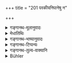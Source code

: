 +++
title = "201 परकीयनिपानेषु न"

+++

<details><summary>गङ्गानथ-मूलानुवादः</summary>

He shall never bathe in the tanks belonging to other persons. Having bathed there, he becomes tainted with a part of the tank-digger’s sin.—(201)
</details>

<details><summary>मेधातिथिः</summary>

निपिबन्त्य् अस्मिन्न् अतो वेति **निपानं** जलाशयः । स च वापीकूपतडागादिः । तस्मिन् परकीये परेण यद् आत्मार्थं कृतं सर्वार्थं नोत्सृष्टं तत्र **न कदाचित्** **स्नायात्** । नित्यं चण्डालादिस्पर्शने च नैमित्तिकं घर्मस्वेदापनोदार्थं च सर्वं स्नानं प्रतिषिध्यते । अत्र व्यतिक्रमे दोषम् आह । निपानस्य यः कर्ता तस्य यत्किंचिद् **दुष्कृतं** तस्य केनचिद् **अंशेन** भागेन **लिप्यते** संबध्यते । निन्दार्थवादो यं प्रैषेधशेषः ॥ ४.२०१ ॥
</details>

<details><summary>गङ्गानथ-भाष्यानुवादः</summary>

‘*Nipāna*,’— which is etymologically explained as ‘*nipibanti asmin*,’ or ‘*nipibanti asmāt*,’ — ‘in which, or from which, people drink,’—means ‘water-reservoir;’ that is, a tank, a well or a tank. And one should never bathe in any such tank as has been dug by another man for his own use, and has not been given away for the benefit of the public.

This forbids all kinds of bathing—(*a*) the obligatory daily bath, (*b*) the occasional bath necessitated by the touch of the Cāṇḍāla and such other persons, and (*c*) the ordinary bath taken for the relieving of heat and perspiration.

The text proceeds to point out the evil arising from the disobedience of the said prohibition he becomes ‘*tainted*’—contaminated—by a part of such sin as there may be of the person who dug the tank.

This is a deprecatory exaggeration, supplementing the preceding prohibition,—(201)
</details>

<details><summary>गङ्गानथ-टिप्पन्यः</summary>

This verse is quoted in *Vīramitrodaya* (Āhnika, p. 169), which adds the
following notes:—In view of the term ‘*Nipānakartuḥ*’ in the second
line, the term ‘*Parakīya*’ should be taken to mean ‘made by another
person’; as *Kalpataru* holds that ‘*Parakīya*’ must mean ‘made by
another’,—whether consecrated or unconsecrated, since no distinction
between them is made anywhere;—\[This appears to be a gist of
Medhātithi’s explanation of ‘*Parakīya*,’ for which see *Translation*
\];—‘*Nipāna*’ means ‘water-reservoir.’

This verse is quoted also in *Kālaviveka* (p. 328), which too makes the
same observations as *Vīramitrodaya* (just quoted).

It is quoted also in *Aparārka* (p. 234), which makes the remark that
the tank that has been consecrated and made over to the public cannot be
called ‘*parakīya*’; and this favours Medhātithi’s interpretation of the
verse, which is supported also by what follows in the next verse;—in
*Smṛtikaumudī* (p. 65), which explains ‘*parakīya*’ as ‘dug by another,’
and says it cannot mean ‘belonging to another’; as is quite clear from
what is added regarding the *nipānakartṛ*;—in *Hemādri* (Śrāddha, p.
874);—in *Nityācārapradīpa* (p. 300), which explains ‘*parakīya*’ as
‘dug by others’;—and is *Śuddhikaumudī* (p. 324), which says that
‘*Kadācana*’ makes it clear that the prohibition is absolute.
</details>

<details><summary>गङ्गानथ-तुल्य-वाक्यानि</summary>

*Baudhāyana* (2.3.5-6).—‘People should not perform their bath in water
that has been dammed; a part of the merit goes to the man that built the
dam. For this reason one should avoid the dams and wells built by
others.’

*Yājñavalkya* (1.159).—‘He shall not bathe in the tanks of other persons
until he has taken out five clods of earth; he shall bathe in a river or
in ponds dug by the gods, in lakes, and in springs.’

*Viṣṇu* (63.1).—‘He shall not perform his bath in tanks belonging to
others.’

*Paiṭhīnasi* (Vīramitrodaya-Āhnika, p. 169).—‘One shall avoid the dams
and wells built by others; the builder becomes a partaker in the merit:
one should bathe there after throwing in three handfuls of earth (and
three jarfuls of water).’
</details>

<details><summary>Bühler</summary>

201	Let him never bathe in tanks belonging to other men; if he bathes (in such a one), he is tainted by a portion of the guilt of him who made the tank.
</details>
